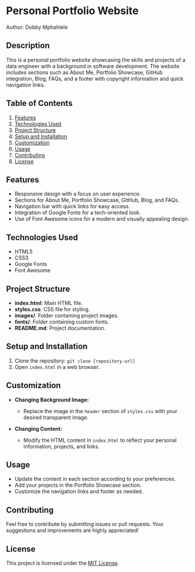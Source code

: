 # Personal Portfolio Website

Author: Dobby Mphahlele

## Description

This is a personal portfolio website showcasing the skills and projects of a data engineer with a background in software development. The website includes sections such as About Me, Portfolio Showcase, GitHub integration, Blog, FAQs, and a footer with copyright information and quick navigation links.

## Table of Contents

1. [Features](#features)
2. [Technologies Used](#technologies-used)
3. [Project Structure](#project-structure)
4. [Setup and Installation](#setup-and-installation)
5. [Customization](#customization)
6. [Usage](#usage)
7. [Contributing](#contributing)
8. [License](#license)

## Features

- Responsive design with a focus on user experience.
- Sections for About Me, Portfolio Showcase, GitHub, Blog, and FAQs.
- Navigation bar with quick links for easy access.
- Integration of Google Fonts for a tech-oriented look.
- Use of Font Awesome icons for a modern and visually appealing design.

## Technologies Used

- HTML5
- CSS3
- Google Fonts
- Font Awesome

## Project Structure

- **index.html**: Main HTML file.
- **styles.css**: CSS file for styling.
- **images/**: Folder containing project images.
- **fonts/**: Folder containing custom fonts.
- **README.md**: Project documentation.

## Setup and Installation

1. Clone the repository: `git clone [repository-url]`
2. Open `index.html` in a web browser.

## Customization

- **Changing Background Image:**
  - Replace the image in the `header` section of `styles.css` with your desired transparent image.

- **Changing Content:**
  - Modify the HTML content in `index.html` to reflect your personal information, projects, and links.

## Usage

- Update the content in each section according to your preferences.
- Add your projects in the Portfolio Showcase section.
- Customize the navigation links and footer as needed.

## Contributing

Feel free to contribute by submitting issues or pull requests. Your suggestions and improvements are highly appreciated!

## License

This project is licensed under the [MIT License](LICENSE.md).

